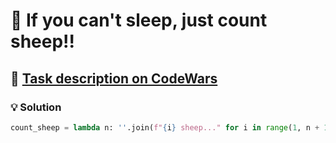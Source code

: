 # 📝 If you can't sleep, just count sheep!!

## 🔗 [Task description on CodeWars](https://www.codewars.com/kata/5b077ebdaf15be5c7f000077)

### 💡 Solution

```python
count_sheep = lambda n: ''.join(f"{i} sheep..." for i in range(1, n + 1))
```
